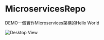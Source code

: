 # MicroservicesRepo

<p>DEMO一個實作Microservices架構的Hello World</p>

 ![Desktop View](https://digamana.github.io/assets/img/2023-01-01-c-sharp-microservice-gateway-design-use-dotnet-6-0/35.png)
